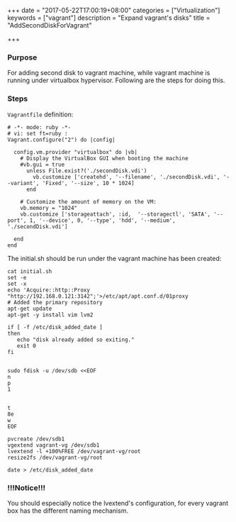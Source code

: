 +++
date = "2017-05-22T17:00:19+08:00"
categories = ["Virtualization"]
keywords = ["vagrant"]
description = "Expand vagrant's disks"
title = "AddSecondDiskForVagrant"

+++
### Purpose
For adding second disk to vagrant machine, while vagrant machine is running
under virtualbox hypervisor. Following are the steps for doing this.    

### Steps
`Vagrantfile` definition:    

```
# -*- mode: ruby -*-
# vi: set ft=ruby :
Vagrant.configure("2") do |config|

  config.vm.provider "virtualbox" do |vb|
    # Display the VirtualBox GUI when booting the machine
    #vb.gui = true
      unless File.exist?('./secondDisk.vdi')
        vb.customize ['createhd', '--filename', './secondDisk.vdi', '--variant', 'Fixed', '--size', 10 * 1024]
      end
  
    # Customize the amount of memory on the VM:
    vb.memory = "1024"
    vb.customize ['storageattach', :id,  '--storagectl', 'SATA', '--port', 1, '--device', 0, '--type', 'hdd', '--medium', './secondDisk.vdi']

  end
end

```
The initial.sh should be run under the vagrant machine has been created:    

```
cat initial.sh
set -e
set -x
echo 'Acquire::http::Proxy "http://192.168.0.121:3142";'>/etc/apt/apt.conf.d/01proxy
# Added the primary repository
apt-get update
apt-get -y install vim lvm2

if [ -f /etc/disk_added_date ]
then
   echo "disk already added so exiting."
   exit 0
fi


sudo fdisk -u /dev/sdb <<EOF
n
p
1


t
8e
w
EOF

pvcreate /dev/sdb1
vgextend vagrant-vg /dev/sdb1
lvextend -l +100%FREE /dev/vagrant-vg/root
resize2fs /dev/vagrant-vg/root

date > /etc/disk_added_date
```

### !!!Notice!!!
You should especially notice the lvextend's configuration, for every vagrant box 
has the different naming mechanism.    
